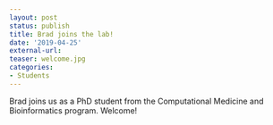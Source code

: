 ```yaml
---
layout: post
status: publish
title: Brad joins the lab!
date: '2019-04-25'
external-url:
teaser: welcome.jpg
categories:
- Students
---
```


Brad joins us as a PhD student from the Computational Medicine and Bioinformatics program. Welcome!
